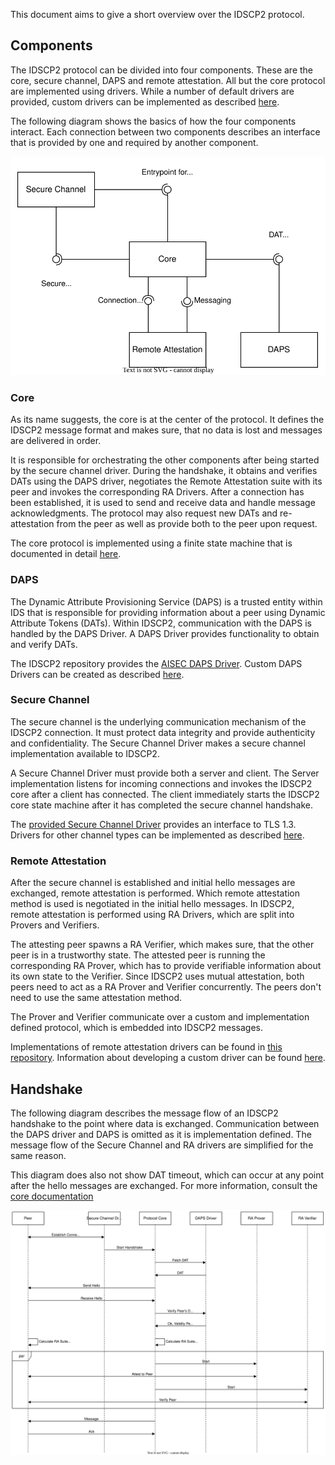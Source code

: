 This document aims to give a short overview over the IDSCP2 protocol.

## Components

The IDSCP2 protocol can be divided into four components.
These are the core, secure channel, DAPS and remote attestation.
All but the core protocol are implemented using drivers.
While a number of default drivers are provided, custom drivers can be implemented as described
[here](wiki/IDSCP2-Driver-Development).

The following diagram shows the basics of how the four components interact.
Each connection between two components describes an interface that is provided by one and required by another component.

![](images/components.drawio.svg)

### Core

As its name suggests, the core is at the center of the protocol.
It defines the IDSCP2 message format and makes sure, that no data is lost and messages are
delivered in order.

It is responsible for orchestrating the other components after being started by the secure channel
driver.
During the handshake, it obtains and verifies DATs using the DAPS driver, negotiates the Remote
Attestation suite with its peer and invokes the corresponding RA Drivers.
After a connection has been established, it is used to send and receive data and handle message
acknowledgments.
The protocol may also request new DATs and re-attestation from the peer as well as provide both to
the peer upon request.

The core protocol is implemented using a finite state machine that is documented in detail
[here](wiki/IDSCP2-Core).

### DAPS

The Dynamic Attribute Provisioning Service (DAPS) is a trusted entity within IDS that is
responsible for providing information about a peer using Dynamic Attribute Tokens (DATs).
Within IDSCP2, communication with the DAPS is handled by the DAPS Driver.
A DAPS Driver provides functionality to obtain and verify DATs.

The IDSCP2 repository provides the [AISEC DAPS Driver](wiki/AISEC-DAPS-Driver).
Custom DAPS Drivers can be created as described
[here](wiki/IDSCP2-Driver-Development#custom-daps-driver).

### Secure Channel

The secure channel is the underlying communication mechanism of the IDSCP2 connection.
It must protect data integrity and provide authenticity and confidentiality.
The Secure Channel Driver makes a secure channel implementation available to IDSCP2.

A Secure Channel Driver must provide both a server and client.
The Server implementation listens for incoming connections and invokes the IDSCP2 core after a
client has connected.
The client immediately starts the IDSCP2 core state machine after it has completed the secure
channel handshake.

The [provided Secure Channel Driver](wiki/TLS1.3-Secure-Channel-Driver) provides an interface to
TLS 1.3.
Drivers for other channel types can be implemented as described
[here](wiki/IDSCP2-Driver-Development#custom-secure-channel).

### Remote Attestation

After the secure channel is established and initial hello messages are exchanged, remote
attestation is performed.
Which remote attestation method is used is negotiated in the initial hello messages.
In IDSCP2, remote attestation is performed using RA Drivers, which are split into Provers and
Verifiers.

The attesting peer spawns a RA Verifier, which makes sure, that the other peer is in a trustworthy
state.
The attested peer is running the corresponding RA Prover, which has to provide verifiable
information about its own state to the Verifier.
Since IDSCP2 uses mutual attestation, both peers need to act as a RA Prover and Verifier
concurrently.
The peers don't need to use the same attestation method.

The Prover and Verifier communicate over a custom and implementation defined protocol, which
is embedded into IDSCP2 messages.

Implementations of remote attestation drivers can be found in
[this repository](https://github.com/industrial-data-space/idscp2-rat-drivers/tree/develop).
Information about developing a custom driver can be found
[here](wiki/IDSCP2-Driver-Development#custom-ra-driver).

## Handshake

The following diagram describes the message flow of an IDSCP2 handshake to the point where data is
exchanged.
Communication between the DAPS driver and DAPS is omitted as it is implementation defined.
The message flow of the Secure Channel and RA drivers are simplified for the same reason.

This diagram does also not show DAT timeout, which can occur at any point after the hello messages
are exchanged.
For more information, consult the [core documentation](wiki/IDSCP2-Core)

![](images/exampleHandshake.drawio.svg)